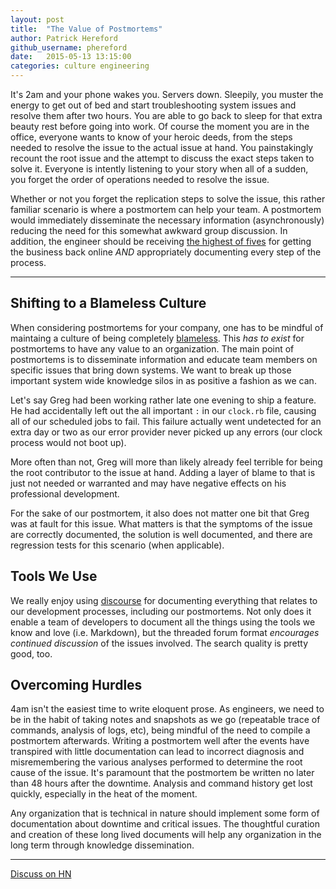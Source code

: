 ```yaml
---
layout: post
title:  "The Value of Postmortems"
author: Patrick Hereford
github_username: phereford
date:   2015-05-13 13:15:00
categories: culture engineering
---
```


It's 2am and your phone wakes you. Servers down. Sleepily, you muster the energy
to get out of bed and start troubleshooting system issues and resolve them after
two hours. You are able to go back to sleep for that extra beauty rest
before going into work. Of course the moment you are in the office, everyone
wants to know of your heroic deeds, from the steps needed to resolve the issue
to the actual issue at hand. You painstakingly recount the root issue and the
attempt to discuss the exact steps taken to solve it. Everyone is intently
listening to your story when all of a sudden, you forget the order of operations
needed to resolve the issue.

Whether or not you forget the replication steps to solve the issue, this 
rather familiar scenario is where a postmortem can help your team. A postmortem
would immediately disseminate the necessary information (asynchronously)
reducing the need for this somewhat awkward group discussion. In addition,
the engineer should be receiving [the highest of fives](http://media.giphy.com/media/Cp9cUJc4hgNvG/giphy.gif)
for getting the business back online _AND_ appropriately documenting every
step of the process.
  
---
  
## Shifting to a Blameless Culture
When considering postmortems for your company, one has to be mindful of
maintaing a culture of being completely [blameless](https://codeascraft.com/2012/05/22/blameless-postmortems/).
This _has to exist_ for postmortems to have any value to an organization.
The main point of postmortems is to disseminate information and educate team 
members on specific issues that bring down systems. We want to break up those
important system wide knowledge silos in as positive a fashion as we can.
  
Let's say Greg had been working rather late one evening to ship a feature. He had
accidentally left out the all important `:` in our `clock.rb` file, causing all
of our scheduled jobs to fail. This failure actually went undetected for an
extra day or two as our error provider never picked up any errors (our clock
process would not boot up).
  
More often than not, Greg will more than likely already feel terrible for being
the root contributor to the issue at hand. Adding a layer of blame to that is
just not needed or warranted and may have negative effects on his professional
development.
  
For the sake of our postmortem, it also does not matter one bit that Greg was at 
fault for this issue. What matters is that the symptoms of the issue are 
correctly documented, the solution is well documented, and there are regression
tests for this scenario (when applicable).

## Tools We Use
We really enjoy using [discourse](https://github.com/discourse/discourse) for
documenting everything that relates to our development processes, including
our postmortems. Not only does it enable a team of 
developers to document all the things using the tools we know and love
(i.e. Markdown), but the threaded forum format _encourages continued discussion_ 
of the issues involved. The search quality is pretty good, too.
  
## Overcoming Hurdles
4am isn't the easiest time to write eloquent prose. As engineers, we need to be in 
the habit of taking notes and snapshots as we go (repeatable trace of commands,
analysis of logs, etc), being mindful of the need to compile a postmortem afterwards.
Writing a postmortem well after the events have
transpired with little documentation can lead to incorrect diagnosis and
misremembering the various analyses performed to determine the root cause of the
issue.  It's paramount that the postmortem be written no later than 48 hours after the
downtime. Analysis and command history get lost quickly, especially in the heat
of the moment.

Any organization that is technical in nature should implement some form of 
documentation about downtime and critical issues. The thoughtful curation and 
creation of these long lived documents will help any organization in the long
term through knowledge dissemination.

___

[Discuss on HN](https://news.ycombinator.com/item?id=9538509)

